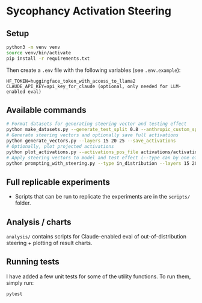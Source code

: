 # Sycophancy Activation Steering

## Setup

```bash
python3 -m venv venv
source venv/bin/activate
pip install -r requirements.txt
```

Then create a `.env` file with the following variables (see `.env.example`):

```
HF_TOKEN=huggingface_token_with_access_to_llama2
CLAUDE_API_KEY=api_key_for_claude (optional, only needed for LLM-enabled eval)
```

## Available commands

```bash
# Format datasets for generating steering vector and testing effect
python make_datasets.py --generate_test_split 0.8 --anthropic_custom_split 0.6 --n_datapoints 1200
# Generate steering vectors and optionally save full activations
python generate_vectors.py --layers 15 20 25 --save_activations
# Optionally, plot projected activations
python plot_activations.py --activations_pos_file activations/activations_pos_15_Llama-2-7b-hf.pt --activations_neg_file activations/activations_neg_15_Llama-2-7b-hf.pt --fname activations_proj_15_Llama-2-7b-hf.png --title "Activations layer 15"
# Apply steering vectors to model and test effect (--type can by one of "in_distribution", "out_of_distribution", "truthful_qa"), (--few_shot can be one of "positive", "negative", "unbiased", "none")
python prompting_with_steering.py --type in_distribution --layers 15 20 25 --multipliers -1.5 -1 0 1 1.5 --few_shot positive
```

## Full replicable experiments

- Scripts that can be run to replicate the experiments are in the `scripts/` folder.

## Analysis / charts

`analysis/` contains scripts for Claude-enabled eval of out-of-distribution steering + plotting of result charts.

## Running tests

I have added a few unit tests for some of the utility functions. To run them, simply run:

```bash
pytest
```